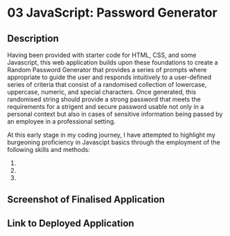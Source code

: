 # 03 JavaScript: Password Generator

## Description

Having been provided with starter code for HTML, CSS, and some Javascript, this web application builds upon these foundations to create a Random Password Generator that provides a series of prompts where appropriate to guide the user and responds intuitively to a user-defined series of criteria that consist of a randomised collection of lowercase, uppercase, numeric, and special characters. Once generated, this randomised string should provide a strong password that meets the requirements for a strigent and secure password usable not only in a personal context but also in cases of sensitive information being passed by an employee in a professional setting.

At this early stage in my coding journey, I have attempted to highlight my burgeoning proficiency in Javascipt basics through the employment of the following skills and methods:

1. 

2. 

3. 

## Screenshot of Finalised Application


## Link to Deployed Application

